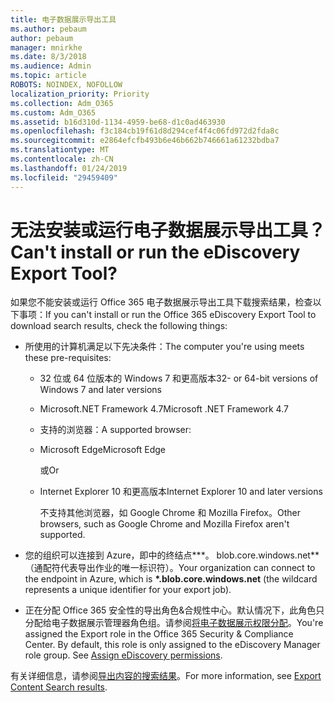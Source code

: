 ```yaml
---
title: 电子数据展示导出工具
ms.author: pebaum
author: pebaum
manager: mnirkhe
ms.date: 8/3/2018
ms.audience: Admin
ms.topic: article
ROBOTS: NOINDEX, NOFOLLOW
localization_priority: Priority
ms.collection: Adm_O365
ms.custom: Adm_O365
ms.assetid: b16d310d-1134-4959-be68-d1c0ad463930
ms.openlocfilehash: f3c184cb19f61d8d294cef4f4c06fd972d2fda8c
ms.sourcegitcommit: e2864efcfb493b6e46b662b746661a61232bdba7
ms.translationtype: MT
ms.contentlocale: zh-CN
ms.lasthandoff: 01/24/2019
ms.locfileid: "29459409"
---
```

# <a name="cant-install-or-run-the-ediscovery-export-tool"></a><span data-ttu-id="e12d5-102">无法安装或运行电子数据展示导出工具？</span><span class="sxs-lookup"><span data-stu-id="e12d5-102">Can't install or run the eDiscovery Export Tool?</span></span>

<span data-ttu-id="e12d5-103">如果您不能安装或运行 Office 365 电子数据展示导出工具下载搜索结果，检查以下事项：</span><span class="sxs-lookup"><span data-stu-id="e12d5-103">If you can't install or run the Office 365 eDiscovery Export Tool to download search results, check the following things:</span></span>
  
- <span data-ttu-id="e12d5-104">所使用的计算机满足以下先决条件：</span><span class="sxs-lookup"><span data-stu-id="e12d5-104">The computer you're using meets these pre-requisites:</span></span>
    
  - <span data-ttu-id="e12d5-105">32 位或 64 位版本的 Windows 7 和更高版本</span><span class="sxs-lookup"><span data-stu-id="e12d5-105">32- or 64-bit versions of Windows 7 and later versions</span></span>
    
  - <span data-ttu-id="e12d5-106">Microsoft.NET Framework 4.7</span><span class="sxs-lookup"><span data-stu-id="e12d5-106">Microsoft .NET Framework 4.7</span></span>
    
  - <span data-ttu-id="e12d5-107">支持的浏览器：</span><span class="sxs-lookup"><span data-stu-id="e12d5-107">A supported browser:</span></span>
    
  - <span data-ttu-id="e12d5-108">Microsoft Edge</span><span class="sxs-lookup"><span data-stu-id="e12d5-108">Microsoft Edge</span></span>
    
    <span data-ttu-id="e12d5-109">或</span><span class="sxs-lookup"><span data-stu-id="e12d5-109">Or</span></span>
    
  - <span data-ttu-id="e12d5-110">Internet Explorer 10 和更高版本</span><span class="sxs-lookup"><span data-stu-id="e12d5-110">Internet Explorer 10 and later versions</span></span>
    
    <span data-ttu-id="e12d5-111">不支持其他浏览器，如 Google Chrome 和 Mozilla Firefox。</span><span class="sxs-lookup"><span data-stu-id="e12d5-111">Other browsers, such as Google Chrome and Mozilla Firefox aren't supported.</span></span>
    
- <span data-ttu-id="e12d5-112">您的组织可以连接到 Azure，即中的终结点**\*。 blob.core.windows.net** （通配符代表导出作业的唯一标识符）。</span><span class="sxs-lookup"><span data-stu-id="e12d5-112">Your organization can connect to the endpoint in Azure, which is **\*.blob.core.windows.net** (the wildcard represents a unique identifier for your export job).</span></span> 
    
- <span data-ttu-id="e12d5-p101">正在分配 Office 365 安全性的导出角色&amp;合规性中心。默认情况下，此角色只分配给电子数据展示管理器角色组。请参阅[将电子数据展示权限分配](https://support.office.com/article/assign-ediscovery-permissions-in-the-office-365-security-compliance-center-5b9a067b-9d2e-4aa5-bb33-99d8c0d0b5d7#moreinfo)。</span><span class="sxs-lookup"><span data-stu-id="e12d5-p101">You're assigned the Export role in the Office 365 Security &amp; Compliance Center. By default, this role is only assigned to the eDiscovery Manager role group. See [Assign eDiscovery permissions](https://support.office.com/article/assign-ediscovery-permissions-in-the-office-365-security-compliance-center-5b9a067b-9d2e-4aa5-bb33-99d8c0d0b5d7#moreinfo).</span></span>
    
<span data-ttu-id="e12d5-116">有关详细信息，请参阅[导出内容的搜索结果](https://support.office.com/article/Export-Content-Search-results-from-the-Office-365-Security-Compliance-Center-ed48d448-3714-4c42-85f5-10f75f6a4278)。</span><span class="sxs-lookup"><span data-stu-id="e12d5-116">For more information, see [Export Content Search results](https://support.office.com/article/Export-Content-Search-results-from-the-Office-365-Security-Compliance-Center-ed48d448-3714-4c42-85f5-10f75f6a4278).</span></span>
  


